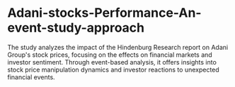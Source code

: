 # Adani-stocks-Performance-An-event-study-approach
 The study analyzes the impact of the Hindenburg Research report on Adani Group's stock prices, focusing on the effects on financial markets and investor sentiment. Through event-based analysis, it offers insights into stock price manipulation dynamics and investor reactions to unexpected financial events.
